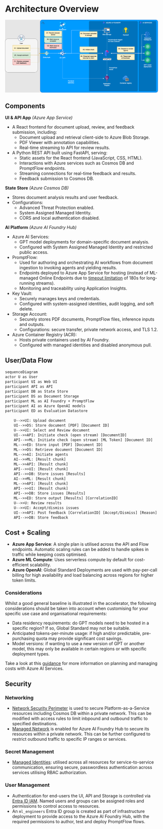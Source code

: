 # Architecture Overview

![Architecture Overview](./images/arch.drawio.png)

## Components

**UI & API App**
_(Azure App Service)_

- A React frontend for document upload, review, and feedback submission, including:
  - Document upload and retrieval client-side to Azure Blob Storage.
  - PDF Viewer with annotation capabilities.
  - Real-time streaming to API for review results.
- A Python REST API built using FastAPI, serving:
  - Static assets for the React frontend (JavaScript, CSS, HTML).
  - Interactions with Azure services such as Cosmos DB and PromptFlow endpoints.
  - Streaming connections for real-time feedback and results.
  - Feedback submission to Cosmos DB.

**State Store**
_(Azure Cosmos DB)_

- Stores document analysis results and user feedback.
- Configurations:
  - Advanced Threat Protection enabled.
  - System Assigned Managed Identity.
  - CORS and local authentication disabled.

**AI Platform**
_(Azure AI Foundry Hub)_

- Azure AI Services:
  - GPT model deployments for domain-specific document analysis.
  - Configured with System Assigned Managed Identity and restricted public access.
- PromptFlow:
  - Used for authoring and orchestrating AI workflows from document ingestion to invoking agents and yielding results.
  - Endpoints deployed to Azure App Service for hosting (instead of ML-managed Online Endpoints due to [timeout limitation](https://learn.microsoft.com/en-us/azure/machine-learning/how-to-manage-quotas?view=azureml-api-2#azure-machine-learning-online-endpoints-and-batch-endpoints) of 180s for long-running streams).
  - Monitoring and traceability using Application Insights.
- Key Vault:
  - Securely manages keys and credentials.
  - Configured with system-assigned identities, audit logging, and soft delete.
- Storage Account:
  - Securely stores PDF documents, PromptFlow files, inference inputs and outputs.
  - Configurations: secure transfer, private network access, and TLS 1.2.
- Azure Container Registry (ACR):
  - Hosts private containers used by AI Foundry.
  - Configured with managed identities and disabled anonymous pull.

## User/Data Flow

```mermaid
sequenceDiagram
actor U as User
participant UI as Web UI
participant API as API
participant DB as State Store
participant DS as Document Storage
participant ML as AI Foundry + PromptFlow
participant AI as Azure OpenAI models
participant ED as Evaluation Datastore

    U-->>UI: Upload document
    UI-->>DS: Store document [PDF] [Document ID]
    U-->>UI: Select and Review document
    UI-->>API: Initiate check (open stream) [DocumentID]
    API-->>ML: Initiate check (open stream) [ML Token] [Document ID]
    ML-->>ED: Store input [PDF] [Document ID]
    ML-->>DS: Retrieve document [Document ID]
    ML-->>AI: Initiate agents
    AI-->>ML: [Result chunk]
    ML-->>API: [Result chunk]
    API-->>UI: [Result chunk]
    API-->>DB: Store issues [Results]
    AI-->>ML: [Result chunk]
    ML-->>API: [Result chunk]
    API-->>UI: [Result chunk]
    API-->>DB: Store issues [Results]
    ML-->>ED: Store output [Results] [CorrelationID]
    U-->>U: Review results
    U-->>UI: Accept/dismiss issues
    UI-->>API: Post feedback [CorrelationID] [Accept/Dismiss] [Reason]
    API-->>DB: Store feedback

```

## Cost + Scaling

- **Azure App Service**: A single plan is utilised across the API and Flow endpoints. Automatic scaling rules can be added to handle spikes in traffic while keeping costs optimised.
- **Azure ML Compute**: Uses serverless compute by default for cost-efficient scalability.
- **Azure OpenAI**: Global Standard Deployments are used with pay-per-call billing for high availability and load balancing across regions for higher token limits.

### Considerations

Whilst a good general baseline is illustrated in the accelerator, the following considerations should be taken into account when customising for your specific use case and organisational requirements:

- Data residency requirements: do GPT models need to be hosted in a specific region? If so, Global Standard may not be suitable.
- Anticipated tokens-per-minute usage: if high and/or predictable, pre-purchasing quota may provide significant cost savings.
- Model versions: if wanting to use a new version of GPT or another model, this may only be available in certain regions or with specific deployment types.

Take a look at this [guidance](https://learn.microsoft.com/en-us/azure/ai-services/openai/how-to/manage-costs) for more information on planning and managing costs with Azure AI Services.

## Security

### Networking

- [Network Security Perimeter](https://learn.microsoft.com/en-us/azure/private-link/network-security-perimeter-concepts) is used to secure Platform-as-a-Service resources including Cosmos DB within a private network. This can be modified with access rules to limit inbpound and outbound traffic to specified destinations.
- [Managed Network](https://learn.microsoft.com/en-us/azure/ai-studio/how-to/configure-managed-network?tabs=portal) is enabled for Azure AI Foundry Hub to secure its resources within a private network. This can be further configured to restrict outbound traffic to specific IP ranges or services.

### Secret Management

- [Managed Identities](https://learn.microsoft.com/en-us/entra/identity/managed-identities-azure-resources/overview): utilised across all resources for service-to-service communication, ensuring secure, passwordless authentication across services utilising RBAC authorization.

### User Management

- Authentication for end-users the UI, API and Storage is controlled via [Entra ID IAM](https://learn.microsoft.com/en-us/entra/fundamentals/introduction-identity-access-management?toc=%2Fentra%2Fidentity-platform%2Ftoc.json&bc=%2Fentra%2Fidentity-platform%2Fbreadcrumb%2Ftoc.json). Named users and groups can be assigned roles and permissions to control access to resources.
- An `ml_engineers` Entra ID group is created as part of infrastructure deployment to provide access to the Azure AI Foundry Hub, with the required permissions to author, test and deploy PromptFlow flows.
